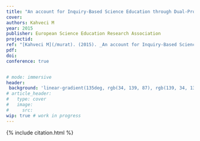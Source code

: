 ```yaml
---
title: "An account for Inquiry-Based Science Education through Dual-Process Theories"
cover:
authors: Kahveci M
year: 2015
publisher: European Science Education Research Association
projectid:
ref: "[Kahveci M](/murat). (2015). _An account for Inquiry-Based Science Education through Dual-Process Theories_. Paper presented at European Science Education Research Association (ESERA). Helsinki, Finland. August 31 - September 4, 2015."
pdf:
doi:
conference: true


# mode: immersive
header:
 background: 'linear-gradient(135deg, rgb(34, 139, 87), rgb(139, 34, 139))' 
# article_header:
#   type: cover
#   image:
#     src: 
wip: true # work in progress 
---
```


{% include citation.html %}